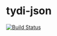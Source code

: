 # tydi-json

[![Build Status](https://drone.ahadnagy.com/api/badges/ahadnagy/tydi-json/status.svg)](https://drone.ahadnagy.com/ahadnagy/tydi-json)